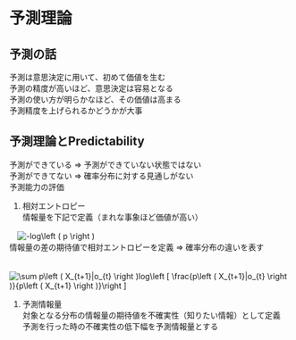 # 予測理論  

## 予測の話  
予測は意思決定に用いて、初めて価値を生む  
予測の精度が高いほど、意思決定は容易となる  
予測の使い方が明らかなほど、その価値は高まる  
予測精度を上げられるかどうかが大事  

## 予測理論とPredictability  
予測ができている ⇒ 予測ができていない状態ではない  
予測ができてない ⇒ 確率分布に対する見通しがない  
予測能力の評価  
1. 相対エントロピー  
情報量を下記で定義（まれな事象ほど価値が高い）  

  　<img src="https://latex.codecogs.com/gif.latex?-log\left&space;(&space;p&space;\right&space;)" title="-log\left ( p \right )" />  
情報量の差の期待値で相対エントロピーを定義 ⇒ 確率分布の違いを表す  

  　<img src="https://latex.codecogs.com/gif.latex?\sum&space;p\left&space;(&space;X_{t&plus;1}|o_{t}&space;\right&space;)log\left&space;[&space;\frac{p\left&space;(&space;X_{t&plus;1}|o_{t}&space;\right&space;)}{p\left&space;(&space;X_{t&plus;1}&space;\right&space;)}\right&space;]" title="\sum p\left ( X_{t+1}|o_{t} \right )log\left [ \frac{p\left ( X_{t+1}|o_{t} \right )}{p\left ( X_{t+1} \right )}\right ]" />  
1. 予測情報量  
対象となる分布の情報量の期待値を不確実性（知りたい情報）として定義  
予測を行った時の不確実性の低下幅を予測情報量とする  


  
  
